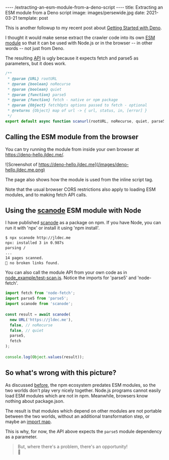 ---- /extracting-an-esm-module-from-a-deno-script ----
title: Extracting an ESM module from a Deno script
image: images/persewide.jpg
date: 2021-03-21
template: post

This is another followup to my recent post about [Getting Started with Deno](/getting-started-with-deno).

I thought it would make sense extract the crawler code into its own [ESM module](/migrating-from-cjs-to-esm) so that it can be used with Node.js or in the browser -- in other words -- not just from Deno.

The resulting [API](https://github.com/jldec/deno-hello/blob/main/scanurl.mjs#L18) is ugly because it expects fetch and parse5 as parameters, but it does work.

```js
/**
 * @param {URL} rootURL
 * @param {boolean} noRecurse
 * @param {boolean} quiet
 * @param {function} parse5
 * @param {function} fetch - native or npm package
 * @param {Object} fetchOpts options passed to fetch - optional
 * @returns {Object} map of url -> { url, status, in, [error] }
 */
export default async function scanurl(rootURL, noRecurse, quiet, parse5, fetch, fetchOpts) {
```

## Calling the ESM module from the browser

You can try running the module from inside your own browser at https://deno-hello.jldec.me/.

![Screenshot of https://deno-hello.jldec.me](/images/deno-hello.jldec.me.png)

The page also shows how the module is used from the inline script tag.

Note that the usual browser CORS restrictions also apply to loading ESM modules, and to making fetch API calls.

## Using the [scanode](https://www.npmjs.com/package/scanode) ESM module with Node

I have published [scanode](https://www.npmjs.com/package/scanode) as a package on npm. If you have Node, you can run it with 'npx' or install it using 'npm install'.

```
$ npx scanode http://jldec.me
npx: installed 3 in 0.987s
parsing /
...
14 pages scanned.
🎉 no broken links found.
```

You can also call the module API from your own code as in [node_example/test-scan.js](https://github.com/jldec/deno-hello/blob/main/node_example/test-scan.js). Notice the imports for 'parse5' and 'node-fetch'.

```js
import fetch from 'node-fetch';
import parse5 from 'parse5';
import scanode from 'scanode';

const result = await scanode(
  new URL('https://jldec.me'),
  false, // noRecurse
  false, // quiet
  parse5,
  fetch
);

console.log(Object.values(result));
```

## So what's wrong with this picture?

As discussed [before](/migrating-from-cjs-to-esm), the npm ecosystem predates ESM modules, so the two worlds don't play very nicely together. Node.js programs cannot easily load ESM modules which are not in npm. Meanwhile, browsers know nothing about package.json.

The result is that modules which depend on other modules are not portable between the two worlds, without an additional transformation step, or maybe an [import map](https://caniuse.com/import-maps).

This is why, for now, the API above expects the `parse5` module dependency as a parameter.

> But, where there's a problem, there's an opportunity!  
> 🚀














